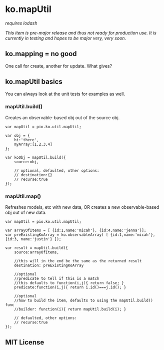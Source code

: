 # ko.mapUtil

*requires lodash*

*This item is pre-major release and thus not ready for production use. It is currently in testing and hopes to be major very, very soon.*

## ko.mapping = no good

One call for create, another for update. What gives?

## ko.mapUtil basics

You can always look at the unit tests for examples as well.

### mapUtil.build()

Creates an observable-based obj out of the source obj.

````
var mapUtil = pio.ko.util.mapUtil;

var obj = {
	hi:'there',
	myArray:[1,2,3,4]
};

var koObj = mapUtil.build({
	source:obj,

	// optional, defaulted, other options:
	// destination:{} 
	// recurse:true
});
````


### mapUtil.map()

Refreshes models, etc with new data, OR creates a new observable-based obj out of new data.

````
var mapUtil = pio.ko.util.mapUtil;

var arrayOfItems = [ {id:1,name:'micah'}, {id:4,name:'jenna'}];
var preExistingKoArray = ko.observableArray( [ {id:1,name:'micah'}, {id:3, name:'justin'} ]);

var result = mapUtil.build({
	source:arrayOfItems,

	//this will in the end be the same as the returned result
	destination: preExistingKoArray

	//optional
	//predicate to tell if this is a match
	//this defaults to function(i,j){ return false; }
	predicate:function(i,j){ return i.id()===j.id(); }

	//optional
	//how to build the item, defaults to using the mapUtil.build() func
	//builder: function(i){ return mapUtil.build(i); }

	// defaulted, other options:
	// recurse:true
});
````

## MIT License
